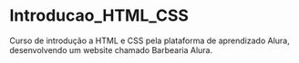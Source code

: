 # Introducao_HTML_CSS
Curso de introdução a HTML e CSS pela plataforma de aprendizado Alura, desenvolvendo um website chamado Barbearia Alura.
